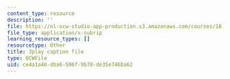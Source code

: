 ```yaml
---
content_type: resource
description: ''
file: https://ol-ocw-studio-app-production.s3.amazonaws.com/courses/18-06sc-linear-algebra-fall-2011/ce4a1a46dba6506f9b78de35e746ba62_9Q1q7s1jTzU.vtt
file_type: application/x-subrip
learning_resource_types: []
resourcetype: Other
title: 3play caption file
type: OCWFile
uid: ce4a1a46-dba6-506f-9b78-de35e746ba62
---
```


